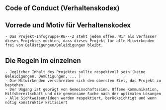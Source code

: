 ## Code of Conduct (Verhaltenskodex)

## Vorrede und Motiv für Verhaltenskodex

    - Das Projekt-Infogruppe-RE---2 steht jedem offen. Wir als Verfasser dieses Projektes möchten, dass dieses Projekt für alle Mitwirkenden frei von Belästigungen/Beleidigungen bleibt.

## Die Regeln im einzelnen

    - Jeglicher Inhalt des Projektes sollte respektvoll sein (keine Beleidigungen, Demütigungen, ... )
    - Die Mitwirkenden verschreiben sich dem obersten Ziel, das Projekt zu bestehen.
    - Der Umgang ist geprägt von Gemeinschaftssinn. Offene Kommunikation, Hilfsbereitschaft und die gemeinsame Suche nach der optimalen Lösungen
    - Alle Sichtweisen/Ideen werden respektiert, berücksichtigt und wenn nötig konstruktiv kritisiert
